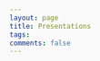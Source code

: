 ```yaml
---
layout: page
title: Presentations
tags:
comments: false
---
```


<!DOCTYPE html>
<html lang="en">
<head>
    <meta charset="UTF-8">
    <meta name="viewport" content="width=device-width, initial-scale=1.0">
    <title>Presentations</title>
    <style>
        body {
            font-family: -apple-system, BlinkMacSystemFont, 'Segoe UI', Roboto, sans-serif;
            line-height: 1.6;
            color: #333;
            max-width: 1000px;
            margin: 0 auto;
            padding: 20px;
            background-color: #fafafa;
        }

        .section {
            background: white;
            border-radius: 12px;
            padding: 30px;
            margin-bottom: 30px;
            box-shadow: 0 4px 15px rgba(0,0,0,0.1);
            transition: all 0.3s ease;
        }

        .section:hover {
            transform: translateY(-2px);
            box-shadow: 0 8px 25px rgba(0,0,0,0.15);
        }

        .section-header {
            font-size: 2em;
            font-weight: bold;
            color: #27ae60;
            margin-bottom: 25px;
            text-align: center;
            padding: 15px;
            background: linear-gradient(135deg, #f0f9f0 0%, #d5e8d5 100%);
            border-radius: 10px;
            border-left: 4px solid #27ae60;
        }

        .presentation-item {
            background: #f8f9fa;
            padding: 20px;
            border-radius: 8px;
            margin-bottom: 15px;
            border-left: 4px solid #27ae60;
            transition: all 0.3s ease;
        }

        .presentation-item:hover {
            background: #f0f9f0;
            transform: translateX(5px);
        }

        .presentation-item:last-child {
            margin-bottom: 0;
        }

        .presentation-title {
            font-size: 1.1em;
            font-weight: bold;
            color: #2c3e50;
            margin-bottom: 8px;
        }

        .presentation-title a {
            color: #27ae60;
            text-decoration: none;
            transition: all 0.3s ease;
        }

        .presentation-title a:hover {
            color: #1e8449;
            text-decoration: underline;
        }

        .presentation-venue {
            color: #666;
            font-style: italic;
            margin-bottom: 5px;
        }

        .presentation-date {
            color: #27ae60;
            font-weight: 600;
            font-size: 0.95em;
            margin-bottom: 10px;
        }

        .presentation-description {
            color: #555;
            line-height: 1.6;
        }

        .video-link {
            display: inline-block;
            background: #27ae60;
            color: white;
            padding: 6px 12px;
            border-radius: 20px;
            text-decoration: none;
            font-size: 0.9em;
            margin: 5px 5px 0 0;
            transition: all 0.3s ease;
        }

        .video-link:hover {
            background: #1e8449;
            transform: translateY(-2px);
        }

        .highlight-talk {
            border-left: 4px solid #f39c12;
            background: #fef9e7;
        }

        .highlight-talk:hover {
            background: #fdf2e9;
        }

        @media (max-width: 768px) {
            body {
                padding: 10px;
            }

            .section {
                padding: 20px;
            }

            .section-header {
                font-size: 1.6em;
                padding: 10px;
            }

            .presentation-item {
                padding: 15px;
            }
        }
    </style>
</head>
<body>
    <div class="section">
        <div class="section-header">Science Talks</div>
        
        <div class="presentation-item highlight-talk">
            <div class="presentation-title">
                <a href="https://youtube.com/live/RyhSnyoh5zM?feature=share">Measurements and Modeling of Arctic Atmospheric Processes During the Norwegian Young Sea Ice Field Campaign</a>
            </div>
            <div class="presentation-venue">Washington State University Doctoral Defense Seminar</div>
            <div class="presentation-date">19 April 2023</div>
        </div>

        <div class="presentation-item">
            <div class="presentation-title">
                <a href="https://ui.adsabs.harvard.edu/abs/2023AMS...10311822M/abstract">Evaluation of sensible and latent heat fluxes over first-year sea ice estimated in the Weather Research and Forecasting model against N-ICE observations</a>
            </div>
            <div class="presentation-venue">American Meteorological Society 103rd Annual Meeting</div>
            <div class="presentation-date">11 January 2023</div>
        </div>

        <div class="presentation-item">
            <div class="presentation-title">
                <a href="https://ams.confex.com/ams/15Polar/meetingapp.cgi/Paper/357933">Evaluation of Polar WRF Boundary Layer and Cloud Microphysics Schemes Using Data from the N-ICE2015 Field Campaign</a>
            </div>
            <div class="presentation-venue">American Meteorological Society 15th Conference on Polar Meteorology and Oceanography</div>
            <div class="presentation-date">21 May 2019</div>
        </div>

        <div class="presentation-item">
            <div class="presentation-title">
                <a href="https://agu.confex.com/agu/fm18/meetingapp.cgi/Paper/445412">An Assessment of Polar WRF Microphysics and Boundary Layer Schemes using Data from the Norwegian Young Sea Ice Experiment</a>
            </div>
            <div class="presentation-venue">American Geophysical Union 2018 Fall Meeting</div>
            <div class="presentation-date">14 December 2018</div>
        </div>

        <div class="presentation-item">
            <div class="presentation-title">
                <a href="https://agu.confex.com/agu/fm17/meetingapp.cgi/Paper/291590">The Impact of Cloud Properties on Young Sea Ice during Three Winter Storms at N-ICE2015</a>
            </div>
            <div class="presentation-venue">American Geophysical Union 2017 Fall Meeting</div>
            <div class="presentation-date">15 December 2017</div>
        </div>

        <div class="presentation-item">
            <div class="presentation-title">
                <a href="https://ams.confex.com/ams/97Annual/webprogram/Paper313194.html">Seasonal Variation of Cloud Radiative Forcing Over Young Sea Ice During the N-ICE2015 Experiment</a>
            </div>
            <div class="presentation-venue">American Meteorological Society 14th Conference on Polar Meteorology and Oceanography as part of the 97th Annual Meeting</div>
            <div class="presentation-date">24 January 2017</div>
        </div>

        <div class="presentation-item">
            <div class="presentation-title">Examining the Climatology of Solar Energy Potential in Vermont</div>
            <div class="presentation-venue">Vermont Weather & Energy Analytics Project Weather Team Meeting at IBM TJ Watson Research Center</div>
            <div class="presentation-date">May 2015</div>
        </div>
    </div>

    <div class="section">
        <div class="section-header">Programming Tutorials</div>
        
        <div class="presentation-item">
            <div class="presentation-title">Introduction to Pandas</div>
            <div class="presentation-venue">Python Working Group at Washington State University</div>
            <div class="presentation-date">15 February 2023</div>
        </div>

        <div class="presentation-item">
            <div class="presentation-title">Working with NetCDF Files in Python with xarray</div>
            <div class="presentation-venue">Python Working Group at Washington State University</div>
            <div class="presentation-date">19 September 2022</div>
            <a href="https://youtu.be/A3xLZc3I1F0" class="video-link">📹 Watch Video</a>
        </div>

        <div class="presentation-item">
            <div class="presentation-title">Introduction to Data-Intensive Research and Public Datasets</div>
            <div class="presentation-venue">Summer 2022 Reproducible Research with R Workshop (Day 1) at Washington State University</div>
            <div class="presentation-date">27 June 2022</div>
        </div>

        <div class="presentation-item">
            <div class="presentation-title">Using Python and R Together</div>
            <div class="presentation-venue">Python Working Group at Washington State University</div>
            <div class="presentation-date">22 April 2022</div>
            <a href="https://youtu.be/uu33RZIU8SE" class="video-link">📹 Watch Video</a>
        </div>

        <div class="presentation-item">
            <div class="presentation-title">Working with netCDF files in xarray</div>
            <div class="presentation-venue">Python Working Group at Washington State University</div>
            <div class="presentation-date">9 February 2022</div>
            <a href="https://youtu.be/gd-a_GvOG0g" class="video-link">📹 Watch Video</a>
        </div>

        <div class="presentation-item">
            <div class="presentation-title">Introduction to Python and Anaconda</div>
            <div class="presentation-venue">Python Working Group at Washington State University</div>
            <div class="presentation-date">31 January 2022</div>
            <a href="https://youtu.be/Vw0_zAzMhE8" class="video-link">📹 Watch Video</a>
        </div>

        <div class="presentation-item">
            <div class="presentation-title">Introduction to Python</div>
            <div class="presentation-venue">Python Working Group at Washington State University</div>
            <div class="presentation-date">24 January 2021</div>
            <a href="https://youtu.be/Vw0_zAzMhE8" class="video-link">📹 Watch Video</a>
        </div>

        <div class="presentation-item">
            <div class="presentation-title">Package Management</div>
            <div class="presentation-venue">Python Working Group at Washington State University</div>
            <div class="presentation-date">31 September 2021</div>
            <a href="https://youtu.be/614MJmzlVGY" class="video-link">📹 Watch Video</a>
        </div>

        <div class="presentation-item">
            <div class="presentation-title">Introduction to Python</div>
            <div class="presentation-venue">Python Working Group at Washington State University</div>
            <div class="presentation-date">10 and 17 September 2021</div>
            <a href="https://youtu.be/5YA29G6BCQw" class="video-link">📹 Day 1</a>
            <a href="https://youtu.be/kh0Pe9UqPkY" class="video-link">📹 Day 2</a>
        </div>

        <div class="presentation-item">
            <div class="presentation-title">Using Python in RStudio with reticulate</div>
            <div class="presentation-venue">R Working Group at Washington State University</div>
            <div class="presentation-date">14 April 2021</div>
        </div>

        <div class="presentation-item">
            <div class="presentation-title">GitHub websites</div>
            <div class="presentation-venue">Spring 2021 Reproducible Research with R Workshop (Day 5) at Washington State University</div>
            <div class="presentation-date">19 March 2021</div>
            <a href="https://www.youtube.com/watch?v=tDdayIT6M2Y" class="video-link">📹 Watch Video</a>
        </div>

        <div class="presentation-item">
            <div class="presentation-title">GitHub websites</div>
            <div class="presentation-venue">Fall 2020 Reproducible Research with R Workshop (Day 5) at Washington State University</div>
            <div class="presentation-date">20 November 2021</div>
            <a href="https://www.youtube.com/watch?v=SjY2krSo-80" class="video-link">📹 Watch Video</a>
        </div>
    </div>

    <div class="section">
        <div class="section-header">Poster Presentations</div>
        
        <div class="presentation-item">
            <div class="presentation-title">
                <a href="https://agu.confex.com/agu/agu24/meetingapp.cgi/Paper/1566772">Sharing Data, Code, and Analyses Across Organizations: Challenges and Breakthroughs with the Interagency Flood Typing and Mixed Population Study</a>
            </div>
            <div class="presentation-venue">American Geophysical Union 2024 Fall Meeting</div>
            <div class="presentation-date">10 December 2024</div>
        </div>

        <div class="presentation-item">
            <div class="presentation-title">
                <a href="https://agu.confex.com/agu/fm20/meetingapp.cgi/Paper/748109">Testing boundary layer and cloud parameterizations in the Polar Weather Research and Forecasting model using data from the Norwegian Young Sea ICE (N-ICE2015) cruise</a>
            </div>
            <div class="presentation-venue">American Geophysical Union 2020 Fall Meeting</div>
            <div class="presentation-date">15 December 2020</div>
        </div>

        <div class="presentation-item">
            <div class="presentation-title">An Evaluation of Polar WRF During N-ICE2015</div>
            <div class="presentation-venue">IEEE WIE International Leadership Summit 2019</div>
            <div class="presentation-date">30 July 2019</div>
        </div>

        <div class="presentation-item">
            <div class="presentation-title">
                <a href="https://ams.confex.com/ams/15CLOUD15ATRAD/webprogram/Paper347736.html">Comparison of Atmospheric and Cloud Observations with Model Simulations in Three Seasons during the N-ICE2015 Field Campaign</a>
            </div>
            <div class="presentation-venue">American Meteorological Society 15th Conference on Atmospheric Radiation</div>
            <div class="presentation-date">11 July 2018</div>
        </div>

        <div class="presentation-item">
            <div class="presentation-title">Seasonal Variation of Cloud Radiative Forcing Over Young Sea Ice During the N-ICE2015 Experiment</div>
            <div class="presentation-venue">2017 Radiation and Climate Gordon Research Conference: Connecting Observations to Global Circulation Modeling Challenges</div>
            <div class="presentation-date">July 2017</div>
        </div>

        <div class="presentation-item">
            <div class="presentation-title">Seasonal Variation of Cloud Radiative Forcing Over Young Sea Ice During the N-ICE2015 Experiment</div>
            <div class="presentation-venue">2017 Gordon Research Seminar on Radiation and Climate: Future Challenges in Using Models and Observations for Understanding Climate Processes</div>
            <div class="presentation-date">July 2017</div>
        </div>

        <div class="presentation-item">
            <div class="presentation-title">
                <a href="https://agu.confex.com/agu/fm16/meetingapp.cgi/Paper/193050">Seasonal Variation of Cloud Radiative Forcing Over Young Sea Ice During the N-ICE2015 Experiment</a>
            </div>
            <div class="presentation-venue">American Geophysical Union 2016 Fall Meeting</div>
            <div class="presentation-date">15 December 2016</div>
        </div>

        <div class="presentation-item">
            <div class="presentation-title">
                <a href="https://www.candac.ca/create/ss2016/summerschool2016.html">A Preliminary Case Study of Cloud Radiative Forcing During the N-ICE2015 Experiment</a>
            </div>
            <div class="presentation-venue">2016 Connaught Summer Institute in Arctic Science: Atmosphere, Cryosphere, and Climate</div>
            <div class="presentation-date">July 2017</div>
            <div class="presentation-description">(poster shown near bottom of page)</div>
        </div>

        <div class="presentation-item">
            <div class="presentation-title">Observational Capabilities of the FRONT Network: 21 May 2014</div>
            <div class="presentation-venue">40th Annual Northeastern Storm Conference</div>
            <div class="presentation-date">March 2015</div>
        </div>

        <div class="presentation-item">
            <div class="presentation-title">
                <a href="https://ams.confex.com/ams/95Annual/webprogram/Paper266241.html">Observational Capabilities of the FRONT Network: 21 May 2014</a>
            </div>
            <div class="presentation-venue">American Meteorological Society 14th Annual Student Conference</div>
            <div class="presentation-date">4 January 2015</div>
        </div>

        <div class="presentation-item">
            <div class="presentation-title">
                <a href="https://ams.confex.com/ams/95Annual/webprogram/Paper266225.html">Observational Capabilities of the FRONT Network: 21 May 2014</a>
            </div>
            <div class="presentation-venue">American Meteorological Society's 31st Conference on Environmental Information Processing Technologies as part of the 95th Annual Meeting</div>
            <div class="presentation-date">7 January 2015</div>
        </div>
    </div>
</body>
</html>
